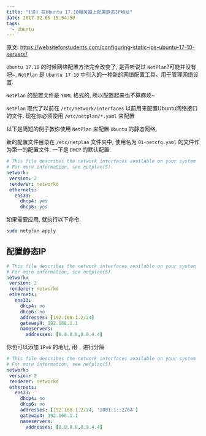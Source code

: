 ```yaml
---
title: "[译] 在Ubuntu 17.10服务器上配置静态IP地址"
date: 2017-12-05 15:54:50
tags:
  - Ubuntu
---
```


原文: <https://websiteforstudents.com/configuring-static-ips-ubuntu-17-10-servers/>

`Ubuntu 17.10` 的时候网络配置方法完全改变了, 是否听说过 `NetPlan`?可能并没有吧~, `NetPlan` 是 `Ubuntu 17.10` 中引入的一种新的网络配置工具，用于管理网络设置.

`NetPlan` 的配置文件是 `YAML` 格式的, 所以配置起来也不算麻烦~

`NetPlan` 取代了以前在 `/etc/network/interfaces` 以前用来配置Ubuntu网络接口的文件. 现在你必须使用 `/etc/netplan/*.yaml` 来配置

以下是简短的例子教你使用 `NetPlan` 来配置 `Ubuntu` 的静态网络.

新的配置文件目录在 `/etc/netplan` 文件夹中, 使用名为 `01-netcfg.yaml` 的文件作为第一的配置文件. 一下是 `DHCP` 的默认配置.

<!-- more -->

```yaml
# This file describes the network interfaces available on your system
# For more information, see netplan(5).
network:
 version: 2
 renderer: networkd
 ethernets:
   ens33:
     dhcp4: yes
     dhcp6: yes
```

如果需要应用, 就执行以下命令.

```bash
sudo netplan apply
```

## 配置静态IP

```yaml
# This file describes the network interfaces available on your system
# For more information, see netplan(5).
network:
 version: 2
 renderer: networkd
 ethernets:
   ens33:
     dhcp4: no
     dhcp6: no
     addresses: [192.168.1.2/24]
     gateway4: 192.168.1.1
     nameservers:
       addresses: [8.8.8.8,8.8.4.4]
```

你也可以添加 `IPv6` 的地址, 用 `,` 进行分隔

```yaml
# This file describes the network interfaces available on your system
# For more information, see netplan(5).
network:
 version: 2
 renderer: networkd
 ethernets:
   ens33:
     dhcp4: no
     dhcp6: no
     addresses: [192.168.1.2/24, '2001:1::2/64']
     gateway4: 192.168.1.1
     nameservers:
       addresses: [8.8.8.8,8.8.4.4]
```